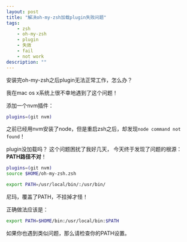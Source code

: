 ```yaml
---
layout: post
title: "解决oh-my-zsh加载plugin失败问题"
tags:
    - zsh
    - oh-my-zsh
    - plugin
    - 失效
    - fail
    - not work
description: ""
---
```


安装完oh-my-zsh之后plugin无法正常工作，怎么办？

我在mac os x系统上很不幸地遇到了这个问题！

添加一个nvm插件：

```bash
plugins=(git nvm)
```

之前已经用nvm安装了node，但是重启zsh之后，却发现`node command not found`！

plugin没加载吗？ 这个问题困扰了我好几天， 今天终于发现了问题的根源：__PATH路径不对__！

```bash
plugins=(git nvm)
source $HOME/oh-my-zsh.zsh

export PATH=/usr/local/bin/:/usr/bin/
```

尼玛，覆盖了PATH，不挂掉才怪！

正确做法应该是：

```bash
export PATH=$HOME/bin:/usr/local/bin:$PATH
```

如果你也遇到类似问题，那么请检查你的PATH设置。

